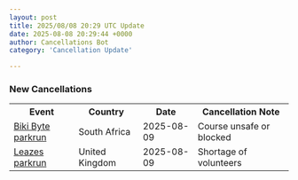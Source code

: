 ```yaml
---
layout: post
title: 2025/08/08 20:29 UTC Update
date: 2025-08-08 20:29:44 +0000
author: Cancellations Bot
category: 'Cancellation Update'

---
```


<h3>New Cancellations</h3>
<div class='hscrollable'>
<table style='width: 100%'>
    <tr>
        <th>Event</th>
        <th>Country</th>
        <th>Date</th>
        <th>Cancellation Note</th>
    </tr>
    <tr>
        <td><a href="https://www.parkrun.co.za/bikibyte">Biki Byte parkrun</a></td>
        <td>South Africa</td>
        <td>2025-08-09</td>
        <td>Course unsafe or blocked</td>
    </tr>
    <tr>
        <td><a href="https://www.parkrun.org.uk/leazes">Leazes parkrun</a></td>
        <td>United Kingdom</td>
        <td>2025-08-09</td>
        <td>Shortage of volunteers</td>
    </tr>
</table>
</div>
